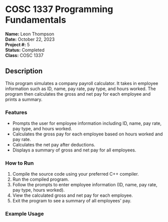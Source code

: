 # COSC 1337 Programming Fundamentals

**Name:** Leon Thompson  
**Date:** October 22, 2023  
**Project #:** 5  
**Status:** Completed  
**Class:** COSC 1337

## Description

This program simulates a company payroll calculator. It takes in employee information such as ID, name, pay rate, pay type, and hours worked. The program then calculates the gross and net pay for each employee and prints a summary.

### Features

- Prompts the user for employee information including ID, name, pay rate, pay type, and hours worked.
- Calculates the gross pay for each employee based on hours worked and pay rate.
- Calculates the net pay after deductions.
- Displays a summary of gross and net pay for all employees.

### How to Run

1. Compile the source code using your preferred C++ compiler.
2. Run the compiled program.
3. Follow the prompts to enter employee information (ID, name, pay rate, pay type, hours worked).
4. View the calculated gross and net pay for each employee.
5. Exit the program to see a summary of all employees' pay.

### Example Usage

